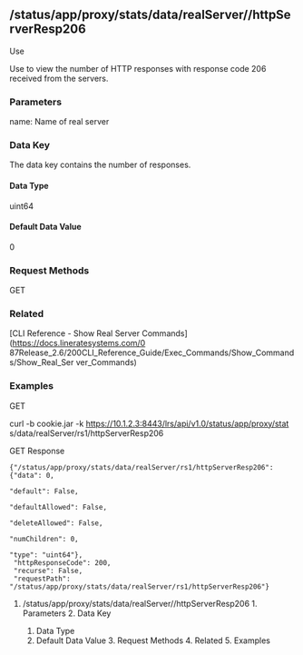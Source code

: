 ## /status/app/proxy/stats/data/realServer/<name>/httpServerResp206

Use

Use to view the number of HTTP responses with response code 206 received from
the servers.

### Parameters

name: Name of real server

### Data Key

The data key contains the number of responses.

#### Data Type

uint64

#### Default Data Value

0

### Request Methods

GET

### Related

[CLI Reference - Show Real Server Commands](https://docs.lineratesystems.com/0
87Release_2.6/200CLI_Reference_Guide/Exec_Commands/Show_Commands/Show_Real_Ser
ver_Commands)

### Examples

GET

curl -b cookie.jar -k https://10.1.2.3:8443/lrs/api/v1.0/status/app/proxy/stat
s/data/realServer/rs1/httpServerResp206

GET Response

    
    {"/status/app/proxy/stats/data/realServer/rs1/httpServerResp206": {"data": 0,
                                                                             "default": False,
                                                                             "defaultAllowed": False,
                                                                             "deleteAllowed": False,
                                                                             "numChildren": 0,
                                                                             "type": "uint64"},
     "httpResponseCode": 200,
     "recurse": False,
     "requestPath": "/status/app/proxy/stats/data/realServer/rs1/httpServerResp206"}
    

  1. /status/app/proxy/stats/data/realServer/<name>/httpServerResp206
    1. Parameters
    2. Data Key
      1. Data Type
      2. Default Data Value
    3. Request Methods
    4. Related
    5. Examples

